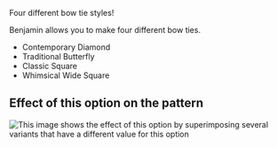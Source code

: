 Four different bow tie styles!

Benjamin allows you to make four different bow ties.

- Contemporary Diamond
- Traditional Butterfly
- Classic Square
- Whimsical Wide Square

## Effect of this option on the pattern

![This image shows the effect of this option by superimposing several variants that have a different value for this option](benjamin_bowstyle_sample.svg "Effect of this option on the pattern")
